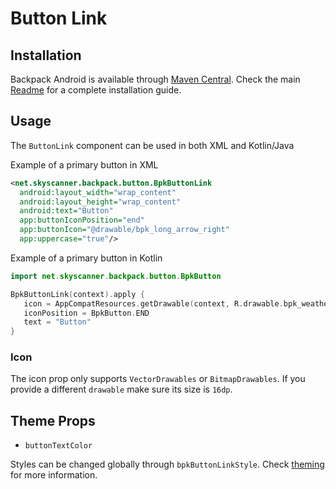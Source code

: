 # Button Link

## Installation

Backpack Android is available through [Maven Central](https://search.maven.org/artifact/net.skyscanner.backpack/backpack-android). Check the main [Readme](https://github.com/skyscanner/backpack-android#installation) for a complete installation guide.

## Usage

The `ButtonLink` component can be used in both XML and Kotlin/Java

Example of a primary button in XML

```xml
<net.skyscanner.backpack.button.BpkButtonLink
  android:layout_width="wrap_content"
  android:layout_height="wrap_content"
  android:text="Button"
  app:buttonIconPosition="end"
  app:buttonIcon="@drawable/bpk_long_arrow_right"
  app:uppercase="true"/>
```

Example of a primary button in Kotlin

```Kotlin
import net.skyscanner.backpack.button.BpkButton

BpkButtonLink(context).apply {
   icon = AppCompatResources.getDrawable(context, R.drawable.bpk_weather)
   iconPosition = BpkButton.END
   text = "Button"
}
```

### Icon

The icon prop only supports `VectorDrawables` or `BitmapDrawables`. If you provide a different `drawable` make sure
its size is `16dp`.

## Theme Props

- `buttonTextColor`

Styles can be changed globally through `bpkButtonLinkStyle`. Check [theming](https://github.com/Skyscanner/backpack-android/blob/main/docs/THEMING.md) for more information.

